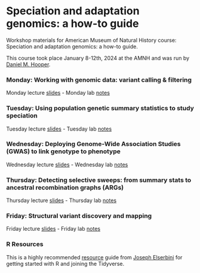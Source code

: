 # Speciation and adaptation genomics: a how-to guide
Workshop materials for American Museum of Natural History course: Speciation and adaptation genomics: a how-to guide.

This course took place January 8-12th, 2024 at the AMNH and was run by [Daniel M. Hooper](https://www.danielmarchooper.com).

### Monday: Working with genomic data: variant calling & filtering
Monday lecture [slides](https://docs.google.com/presentation/d/1gu-2sEs98db7-MwOs4aP1vzpApbjretlQKxehMjBsp4/edit?usp=sharing) - Monday lab [notes](https://docs.google.com/document/d/1ObNO7bg_pzvWIUycaBRTo5v2qt62pjfqel68l6hN4jg/edit?usp=sharing)

### Tuesday: Using population genetic summary statistics to study speciation
Tuesday lecture [slides](https://docs.google.com/presentation/d/1Df0_IewmTImZLZlYKYLl6KZtReMGFJjL1mDehTeTtVY/edit?usp=sharing) - Tuesday lab [notes](https://docs.google.com/document/d/1TeHecEGq5ogq26PdYrtiHpqfEAqI3wFR5Z67E-E75j8/edit?usp=sharing)

### Wednesday: Deploying Genome-Wide Association Studies (GWAS) to link genotype to phenotype
Wednesday lecture [slides](https://docs.google.com/presentation/d/1VhnGhzqpCMev42m7KpKzX_qQT_l-F-mZd0cAuhymyIE/edit?usp=sharing) - Wednesday lab [notes](https://docs.google.com/document/d/1EtBuvOfJoYQ8rQs3rVCPXVJ-HVJP2s2q3y2Cxe8DR-k/edit?usp=sharing)

### Thursday: Detecting selective sweeps: from summary stats to ancestral recombination graphs (ARGs)
Thursday lecture [slides](https://docs.google.com/presentation/d/1rl2razg76FF09a-52WyfM4hwRPPflajunNWe-_vvZ04/edit?usp=sharing) - Thursday lab [notes](https://docs.google.com/document/d/18lze1rLAbk3_ajpfhbmPrT7Vrve5gNop8h_VmoT3Brw/edit?usp=sharing)

### Friday: Structural variant discovery and mapping
Friday lecture [slides](https://docs.google.com/presentation/d/1nmeRRFnwgkBgz8JeLq32KUiZPkeoD8hgaUZQKg3hnfk/edit?usp=sharing) - Friday lab [notes](https://docs.google.com/document/d/1EvaohxDLiRLc2Tztl4aplPbFOC8nRdKs2HhWXwJEM1w/edit?usp=sharing)

### R Resources
This is a highly recommended [resource](https://elsherbini.github.io/AMNH_R_Workshop_2023/) guide from [Joseph Elserbini](https://kwonlab.mgh.harvard.edu/project/joseph-elsherbini/) for getting started with R and joining the Tidyverse.
